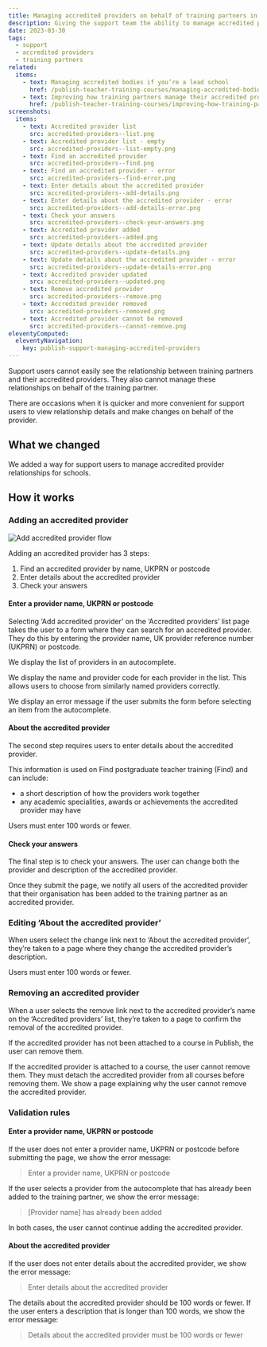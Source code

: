 ```yaml
---
title: Managing accredited providers on behalf of training partners in Support
description: Giving the support team the ability to manage accredited providers for training providers
date: 2023-03-30
tags:
  - support
  - accredited providers
  - training partners
related:
  items:
    - text: Managing accredited bodies if you’re a lead school
      href: /publish-teacher-training-courses/managing-accredited-bodies-if-youre-a-lead-school/
    - text: Improving how training partners manage their accredited providers
      href: /publish-teacher-training-courses/improving-how-training-partners-manage-their-accredited-providers/
screenshots:
  items:
    - text: Accredited provider list
      src: accredited-providers--list.png
    - text: Accredited provider list - empty
      src: accredited-providers--list-empty.png
    - text: Find an accredited provider
      src: accredited-providers--find.png
    - text: Find an accredited provider - error
      src: accredited-providers--find-error.png
    - text: Enter details about the accredited provider
      src: accredited-providers--add-details.png
    - text: Enter details about the accredited provider - error
      src: accredited-providers--add-details-error.png
    - text: Check your answers
      src: accredited-providers--check-your-answers.png
    - text: Accredited provider added
      src: accredited-providers--added.png
    - text: Update details about the accredited provider
      src: accredited-providers--update-details.png
    - text: Update details about the accredited provider - error
      src: accredited-providers--update-details-error.png
    - text: Accredited provider updated
      src: accredited-providers--updated.png
    - text: Remove accredited provider
      src: accredited-providers--remove.png
    - text: Accredited provider removed
      src: accredited-providers--removed.png
    - text: Accredited provider cannot be removed
      src: accredited-providers--cannot-remove.png
eleventyComputed:
  eleventyNavigation:
    key: publish-support-managing-accredited-providers
---
```


Support users cannot easily see the relationship between training partners and their accredited providers. They also cannot manage these relationships on behalf of the training partner.

There are occasions when it is quicker and more convenient for support users to view relationship details and make changes on behalf of the provider.

## What we changed

We added a way for support users to manage accredited provider relationships for schools.

## How it works

### Adding an accredited provider

![Add accredited provider flow](add-accredited-provider--flow.png "Add accredited provider flow")

Adding an accredited provider has 3 steps:

1. Find an accredited provider by name, UKPRN or postcode
2. Enter details about the accredited provider
3. Check your answers

#### Enter a provider name, UKPRN or postcode

Selecting ‘Add accredited provider’ on the ‘Accredited providers’ list page takes the user to a form where they can search for an accredited provider. They do this by entering the provider name, UK provider reference number (UKPRN) or postcode.

We display the list of providers in an autocomplete.

We display the name and provider code for each provider in the list. This allows users to choose from similarly named providers correctly.

We display an error message if the user submits the form before selecting an item from the autocomplete.

#### About the accredited provider

The second step requires users to enter details about the accredited provider.

This information is used on Find postgraduate teacher training (Find) and can include:

- a short description of how the providers work together
- any academic specialities, awards or achievements the accredited provider may have

Users must enter 100 words or fewer.

#### Check your answers

The final step is to check your answers. The user can change both the provider and description of the accredited provider.

Once they submit the page, we notify all users of the accredited provider that their organisation has been added to the training partner as an accredited provider.

### Editing ‘About the accredited provider’

When users select the change link next to ‘About the accredited provider’, they’re taken to a page where they change the accredited provider’s description.

Users must enter 100 words or fewer.

### Removing an accredited provider

When a user selects the remove link next to the accredited provider’s name on the ‘Accredited providers’ list, they’re taken to a page to confirm the removal of the accredited provider.

If the accredited provider has not been attached to a course in Publish, the user can remove them.

If the accredited provider is attached to a course, the user cannot remove them. They must detach the accredited provider from all courses before removing them. We show a page explaining why the user cannot remove the accredited provider.

### Validation rules

#### Enter a provider name, UKPRN or postcode

If the user does not enter a provider name, UKPRN or postcode before submitting the page, we show the error message:

> Enter a provider name, UKPRN or postcode

If the user selects a provider from the autocomplete that has already been added to the training partner, we show the error message:

> [Provider name] has already been added

In both cases, the user cannot continue adding the accredited provider.

#### About the accredited provider

If the user does not enter details about the accredited provider, we show the error message:

> Enter details about the accredited provider

The details about the accredited provider should be 100 words or fewer. If the user enters a description that is longer than 100 words, we show the error message:

> Details about the accredited provider must be 100 words or fewer
